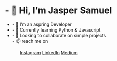 <h1>
- 👋 Hi, I’m Jasper Samuel 
</h1>
<ul>
<li>- 👀 I’m an aspring Developer </li> 
<li>- 🌱 Currently learning Python & Javascript</li> 
<li>- 💞️ Looking to collaborate on simple projects</li> 
- 📫 reach me on
<ul>
<a href="https://www.instagram.com/jaspersamuelj/"target="_blank" rel="noopener noreferrer">Instagram</a>
<a href="https://www.linkedin.com/in/jaspersamuelj/"target="_blank" rel="noopener noreferrer">LinkedIn</a>
<a href="https://medium.com/@jaspersamuel"target="_blank" rel="noopener noreferrer">Medium</a>


<!---
jaspersamuel/jaspersamuel is a ✨ special ✨ repository because its `README.md` (this file) appears on your GitHub profile.
You can click the Preview link to take a look at your changes.
--->
